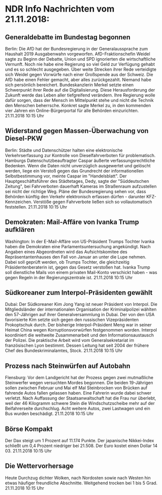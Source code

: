 # NDR Info Nachrichten vom 21.11.2018:


## Generaldebatte im Bundestag begonnen
Berlin:	Die AfD hat der Bundesregierung in der Generalaussprache zum Haushalt 2019 Ausgabenwahn vorgeworfen. AfD-Fraktionschefin Weidel sagte zu Beginn der Debatte, Union und SPD ignorierten die wirtschaftliche Vernunft. Noch nie habe eine Regierung so viel Geld zur Verfügung gehabt und es so schlecht ausgegeben. Über weite Strecken ihrer Rede verteidigte sich Weidel gegen Vorwürfe nach einer Großspende aus der Schweiz. Die AfD habe einen Fehler gemacht, aber alles zurückgezahlt. Niemand habe sich persönlich bereichert. Bundeskanzlerin Merkel setzte einen Schwerpunkt ihrer Rede auf die Digitalisierung. Diese Herausforderung der Zukunft werde das Leben aller tiefgreifend verändern. Ihre Regierung wolle dafür sorgen, dass der Mensch im Mittelpunkt stehe und nicht die Technik den Menschen beherrsche. Konkret sagte Merkel zu, in den kommenden vier Jahren ein Online-Bürgerportal für alle Behörden einzurichten. 21.11.2018 10:15 Uhr 

## Widerstand gegen Massen-Überwachung von Diesel-PKW
Berlin:	Städte und Datenschützer halten eine elektronische Verkehrserfassung zur Kontrolle von Dieselfahrverboten für problematisch. Hamburgs Datenschutzbeauftragter Caspar äußerte verfassungsrechtliche Bedenken. Wenn die Daten nicht unverzüglich ausgewertet und gelöscht werden, liege ein Verstoß gegen das Grundrecht der informationellen Selbstbestimmung vor, meinte Caspar im "Handelsblatt". Der Hauptgeschäftsführer des Städtetages, Dedy, sagte der  "Süddeutschen Zeitung", bei Fahrverboten dauerhaft Kameras im Straßenraum aufzustellen sei nicht der richtige Weg. Pläne der Bundesregierung sehen vor, dass Behörden künftig den Verkehr elektronisch erfassen dürfen - darunter KFZ-Kennzeichen. Verstöße gegen Fahrverbote ließen sich so vollautomatisch feststellen. 21.11.2018 10:15 Uhr 

## Demokraten: Mail-Affäre von Ivanka Trump aufklären
Washington: In der E-Mail-Affäre von US-Präsident Trumps Tochter Ivanka haben die Demokraten eine Parlamentsuntersuchung angekündigt. Nach Angaben eines Abgeordneten wird das Aufsichtskomitee des Repräsentantenhauses den Fall von Januar an unter die Lupe nehmen. Dabei soll geprüft werden, ob Trumps Tochter, die gleichzeitig Präsidentenberaterin ist, gegen das Gesetz verstoßen hat. Ivanka Trump soll dienstliche Mails von einem privaten Mail-Konto verschickt haben - was gegen Regeln in der Regierungszentrale ist. 21.11.2018 10:15 Uhr 

## Südkoreaner zum Interpol-Präsidenten gewählt
Dubai:	Der Südkoreaner Kim Jong Yang ist neuer Präsident von Interpol. Die Mitgliedsländer der internationalen Organisation der Kriminalpolizei wählten den 57-Jährigen auf ihrer Generalversammlung in Dubai. Der von den USA favorisierte Kim setzte sich gegen den russischen Vizepräsidenten Prokoptschuk durch. Der bisherige Interpol-Präsident Meng war in seiner Heimat China wegen Korruptionsvorwürfen festgenommen worden. Interpol koordiniert die weltweite Zusammenarbeit und den Informationsaustausch der Polizei. Die praktische Arbeit wird vom Generalsekretariat im französischen Lyon bestimmt. Dessen Leitung hat seit 2004 der frühere Chef des Bundeskriminalamtes, Stock. 21.11.2018 10:15 Uhr 

## Prozess nach Steinwürfen auf Autobahn
Flensburg: Vor dem Landgericht hat der Prozess gegen zwei mutmaßliche Steinwerfer wegen versuchten Mordes begonnen. Die beiden 19-Jährigen sollen zwischen Februar und Mai elf Mal Steinbrocken von Brücken auf fahrende Autos fallen gelassen haben. Eine Fahrerin wurde dabei schwer verletzt. Nach Auffassung der Staatsanwaltschaft hat die Frau nur überlebt, weil der 46 Kilogramm schwere Stein die Windschutzscheibe mehr auf der Beifahrerseite durchschlug. Acht weitere Autos, zwei Lastwagen und ein Bus wurden beschädigt. 21.11.2018 10:15 Uhr 

## Börse Kompakt
Der Dax steigt um 1 Prozent auf 11.174 Punkte. Der japanische Nikkei-Index schließt um 0,4 Prozent niedriger bei 21.508. Der Euro kostet einen Dollar 14 03. 21.11.2018 10:15 Uhr 

## Die Wettervorhersage
Heute Durchzug dichter Wolken, nach Nordosten sowie nach Westen hin etwas häufiger freundliche Abschnitte. Weitgehend trocken bei 1 bis 5 Grad. 21.11.2018 10:15 Uhr 
